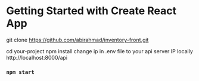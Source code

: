 # Getting Started with Create React App

git clone https://github.com/abirahmad/inventory-front.git

cd your-project
npm install
change ip in .env file to your api server IP locally http://localhost:8000/api
### `npm start`



